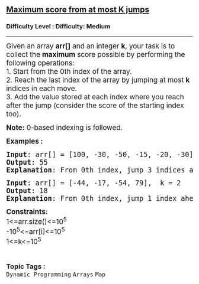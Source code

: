 <h2><a href="https://www.geeksforgeeks.org/problems/maximum-score-from-at-most-k-jumps/1">Maximum score from at most K jumps</a></h2><h3>Difficulty Level : Difficulty: Medium</h3><hr><div class="problems_problem_content__Xm_eO"><p><span style="font-size: 14pt;">Given an array <strong>arr[]</strong> and an integer <strong>k</strong>, your task is to collect the <strong>maximum</strong> score possible by performing the following operations:</span><br><span style="font-size: 14pt;">1. Start from the 0th index of the array.</span><br><span style="font-size: 14pt;">2. Reach the last index of the array by jumping at most <strong>k</strong> indices in each move.</span><br><span style="font-size: 14pt;">3. Add the value stored at each index where you reach after the jump (consider the score of the starting index too).<br></span></p>
<p><span style="font-size: 14pt;"><strong>Note:</strong> 0-based indexing is followed.</span></p>
<p><span style="font-size: 14pt;"><strong>Examples :</strong></span></p>
<pre><span style="font-size: 14pt;"><strong>Input</strong>: arr[] = [100, -30, -50, -15, -20, -30], k = 3<br><strong>Output</strong>: 55<br><strong>Explanation</strong>: From 0th index, jump 3 indices ahead to arr[3]. From 3rd, jump 2 steps ahead to arr[5]. Therefore, the maximum score possible = (100 + (-15) + (-30)) = 55</span></pre>
<pre><span style="font-size: 14pt;"><strong>Input</strong>: arr[] = [-44, -17, -54, 79],&nbsp; k = 2<br><strong>Output</strong>: 18<br><strong>Explanation</strong>: From 0th index, jump 1 index ahead to arr[1]. From index 1, jump 2 steps ahead to arr[3]. Therefore, the maximum score possible = -44 + (-17) + 79 = 18.<br></span></pre>
<p><span style="font-size: 14pt;"><strong>Constraints:<br></strong>1&lt;=arr.size()&lt;=10<sup>5</sup><br>-10<sup>5</sup>&lt;=arr[i]&lt;=10<sup>5</sup><br>1&lt;=k&lt;=10<sup>5</sup></span></p></div><br><p><span style=font-size:18px><strong>Topic Tags : </strong><br><code>Dynamic Programming</code>&nbsp;<code>Arrays</code>&nbsp;<code>Map</code>&nbsp;